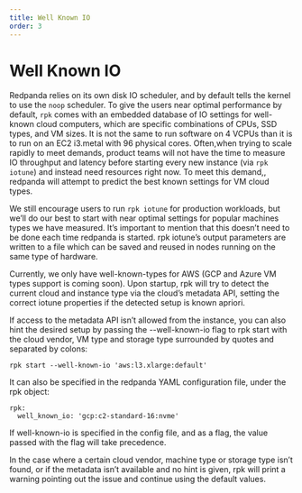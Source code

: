 ```yaml
---
title: Well Known IO
order: 3
---
```

# Well Known IO

Redpanda relies on its own disk IO scheduler, and by default tells the kernel to
use the `noop` scheduler. To give the users near optimal performance by default,
`rpk` comes with an embedded database of IO settings for well-known cloud
computers, which are specific combinations of CPUs, SSD types, and VM sizes. It
is not the same to run software on 4 VCPUs than it is to run on an EC2 i3.metal
with 96 physical cores. Often,when trying to scale rapidly to meet demands,
product teams will not have the time to measure IO throughput and latency before
starting every new instance (via `rpk iotune`) and instead need resources right
now. To meet this demand,, redpanda will attempt to predict the best known
settings for VM cloud types.

We still encourage users to run `rpk iotune` for production workloads, but we’ll
do our best to start with near optimal settings for popular machines types we
have measured. It’s important to mention that this doesn’t need to be done each
time redpanda is started. rpk iotune’s output parameters are written to a file
which can be saved and reused in nodes running on the same type of hardware.

Currently, we only have well-known-types for AWS (GCP and Azure VM types support
is coming soon). Upon startup, rpk will try to detect the current cloud and
instance type via the cloud’s metadata API, setting the correct iotune
properties if the detected setup is known apriori.

If access to the metadata API isn’t allowed from the instance, you can also hint
the desired setup by passing the --well-known-io flag to rpk start with the
cloud vendor, VM type and storage type surrounded by quotes and separated by
colons:

```
rpk start --well-known-io 'aws:l3.xlarge:default'
```

It can also be specified in the redpanda YAML configuration file, under the rpk
object:

```
rpk:
  well_known_io: 'gcp:c2-standard-16:nvme'
```

If well-known-io is specified in the config file, and as a flag, the value
passed with the flag will take precedence.

In the case where a certain cloud vendor, machine type or storage type isn’t
found, or if the metadata isn’t available and no hint is given, rpk will print a
warning pointing out the issue and continue using the default values.
